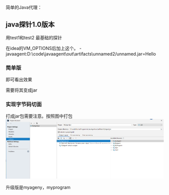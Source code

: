简单的Java代理：

## java探针1.0版本
用test1和test2
最基础的探针

在idea的VM_OPTIONS后加上这个。
-javaagent:D:\code\javaagent\out\artifacts\unnamed2/unnamed.jar=Hello 

### 简单版

即可看出效果


需要将其变成jar

### 实现字节码切面

打成jar包需要注意。按照图中打包
![image text](https://raw.githubusercontent.com/wzh70190/NormalProgramme/master/JavaAgent/20190820011532.png)


升级版是myageny，myprogram